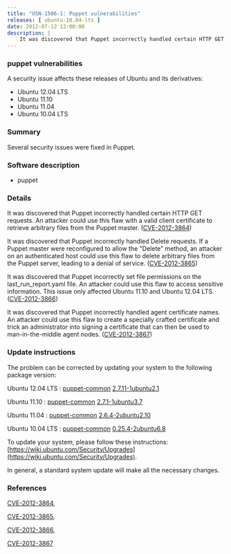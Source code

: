 ```yaml
---
title: "USN-1506-1: Puppet vulnerabilities"
releases: [ ubuntu-10.04-lts ]
date: 2012-07-12 12:00:00
description: |
    It was discovered that Puppet incorrectly handled certain HTTP GET requests. An attacker could use this flaw with a valid client certificate to retrieve arbitrary files from the Puppet master. ([CVE-2012-3864](http://people.ubuntu.com/~ubuntu-security/cve/CVE-2012-3864))
--- 
```

 
### puppet vulnerabilities

A security issue affects these releases of Ubuntu and its derivatives:

* Ubuntu 12.04 LTS
* Ubuntu 11.10
* Ubuntu 11.04
* Ubuntu 10.04 LTS

### Summary

Several security issues were fixed in Puppet. 

### Software description

* puppet 

### Details

It was discovered that Puppet incorrectly handled certain HTTP GET requests. An attacker could use this flaw with a valid client certificate to retrieve arbitrary files from the Puppet master. ([CVE-2012-3864](http://people.ubuntu.com/~ubuntu-security/cve/CVE-2012-3864))

It was discovered that Puppet incorrectly handled Delete requests. If a Puppet master were reconfigured to allow the &quot;Delete&quot; method, an attacker on an authenticated host could use this flaw to delete arbitrary files from the Puppet server, leading to a denial of service. ([CVE-2012-3865](http://people.ubuntu.com/~ubuntu-security/cve/CVE-2012-3865))

It was discovered that Puppet incorrectly set file permissions on the last_run_report.yaml file. An attacker could use this flaw to access sensitive information. This issue only affected Ubuntu 11.10 and Ubuntu 12.04 LTS. ([CVE-2012-3866](http://people.ubuntu.com/~ubuntu-security/cve/CVE-2012-3866))

It was discovered that Puppet incorrectly handled agent certificate names. An attacker could use this flaw to create a specially crafted certificate and trick an administrator into signing a certificate that can then be used to man-in-the-middle agent nodes. ([CVE-2012-3867](http://people.ubuntu.com/~ubuntu-security/cve/CVE-2012-3867)) 

### Update instructions

The problem can be corrected by updating your system to the following package version:

Ubuntu 12.04 LTS
 : [puppet-common](https://launchpad.net/ubuntu/+source/puppet) <span> [2.7.11-1ubuntu2.1](https://launchpad.net/ubuntu/+source/puppet/2.7.11-1ubuntu2.1) </span> 

Ubuntu 11.10
 : [puppet-common](https://launchpad.net/ubuntu/+source/puppet) <span> [2.7.1-1ubuntu3.7](https://launchpad.net/ubuntu/+source/puppet/2.7.1-1ubuntu3.7) </span> 

Ubuntu 11.04
 : [puppet-common](https://launchpad.net/ubuntu/+source/puppet) <span> [2.6.4-2ubuntu2.10](https://launchpad.net/ubuntu/+source/puppet/2.6.4-2ubuntu2.10) </span> 

Ubuntu 10.04 LTS
 : [puppet-common](https://launchpad.net/ubuntu/+source/puppet) <span> [0.25.4-2ubuntu6.8](https://launchpad.net/ubuntu/+source/puppet/0.25.4-2ubuntu6.8) </span> 

To update your system, please follow these instructions: [https://wiki.ubuntu.com/Security/Upgrades](https://wiki.ubuntu.com/Security/Upgrades).

In general, a standard system update will make all the necessary changes. 

### References

 [CVE-2012-3864](http://people.ubuntu.com/~ubuntu-security/cve/CVE-2012-3864), 

 [CVE-2012-3865](http://people.ubuntu.com/~ubuntu-security/cve/CVE-2012-3865), 

 [CVE-2012-3866](http://people.ubuntu.com/~ubuntu-security/cve/CVE-2012-3866), 

 [CVE-2012-3867](http://people.ubuntu.com/~ubuntu-security/cve/CVE-2012-3867)
 
